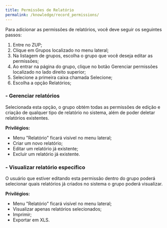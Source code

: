 ```yaml
---
title: Permissões de Relatório
permalink: /knowledge/record_permissions/
---
```


Para adicionar as permissões de relatórios, você deve seguir os seguintes passos:
1. Entre no ZUP;
2. Clique em Grupos localizado no menu lateral;
3. Na listagem de grupos, escolha o grupo que você deseja editar as permissões;
4. Ao entrar na página do grupo, clique no botão Gerenciar permissões localizado no lado direito superior;
5. Selecione a primeira caixa chamada Selecione;
6. Escolha a opção Relatórios;

### - Gerenciar relatórios
Selecionada esta opção, o grupo obtém todas as permissões de edição e criação de qualquer tipo de relatório no sistema, além de poder deletar relatórios existentes.

**Privilégios:**
* Menu "Relatório" ficará visível no menu lateral;
* Criar um novo relatório;
* Editar um relatório já existente;
* Excluir um relatório já existente.

### - Visualizar relatório específico
O usuário que estiver editando esta permissão dentro do grupo poderá selecionar quais relatórios já criados no sistema o grupo poderá visualizar.

**Privilégios:**
* Menu "Relatório" ficará visível no menu lateral;
* Visualizar apenas relatórios selecionados;
* Imprimir;
* Exportar em XLS.
